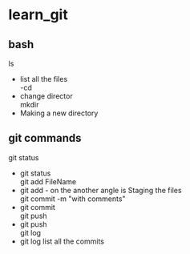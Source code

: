 # learn_git

## bash
ls<br>
- list all the files <br>
-cd<br>
- change director <br>
mkdir<br>
- Making a new directory <br>


## git commands

git status <br>
- git status <br>
git add FileName <br>
 - git add - on the another angle is Staging the files <br>
git commit -m "with comments" <br>
- git commit <br>
git push <br>
- git push <br>
git log <br>
- git log list all the commits 
